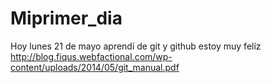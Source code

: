 # Miprimer_dia
Hoy lunes 21 de mayo aprendí de git y github estoy muy felíz
http://blog.fiqus.webfactional.com/wp-content/uploads/2014/05/git_manual.pdf
